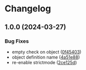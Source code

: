 # Changelog

## 1.0.0 (2024-03-27)


### Bug Fixes

* empty check on object ([0f45403](https://github.com/lgdd/kanban-objects/commit/0f454031fe61b236c1de4c6ea1c848ba9956539f))
* object definition name ([4a51e88](https://github.com/lgdd/kanban-objects/commit/4a51e8831c4f89ce96deb4e122a8bc86b308be63))
* re-enable strictmode ([2ce125d](https://github.com/lgdd/kanban-objects/commit/2ce125d92c842e42603b8235d0301f24edc12e73))
